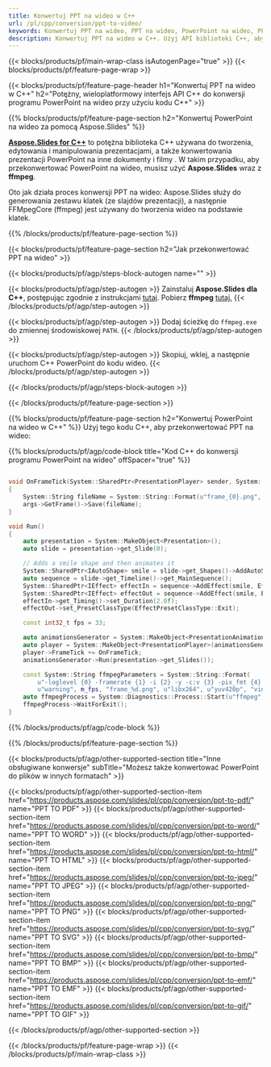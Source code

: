 ```yaml
---
title: Konwertuj PPT na wideo w C++
url: /pl/cpp/conversion/ppt-to-video/
keywords: Konwertuj PPT na wideo, PPT na wideo, PowerPoint na wideo, PPT na MP4, C++ API, C++ Library
description: Konwertuj PPT na wideo w C++. Użyj API biblioteki C++, aby przekonwertować PowerPoint na wideo
---
```


{{< blocks/products/pf/main-wrap-class isAutogenPage="true" >}}
{{< blocks/products/pf/feature-page-wrap >}}

{{< blocks/products/pf/feature-page-header h1="Konwertuj PPT na wideo w C++" h2="Potężny, wieloplatformowy interfejs API C++ do konwersji programu PowerPoint na wideo przy użyciu kodu C++" >}}

{{% blocks/products/pf/feature-page-section h2="Konwertuj PowerPoint na wideo za pomocą Aspose.Slides" %}}

[**Aspose.Slides for C++**](https://products.aspose.com/slides/pl/cpp/) to potężna biblioteka C++ używana do tworzenia, edytowania i manipulowania prezentacjami, a także konwertowania prezentacji PowerPoint na inne dokumenty i filmy . W takim przypadku, aby przekonwertować PowerPoint na wideo, musisz użyć **Aspose.Slides** wraz z **ffmpeg**.

Oto jak działa proces konwersji PPT na wideo: Aspose.Slides służy do generowania zestawu klatek (ze slajdów prezentacji), a następnie FFMpegCore (ffmpeg) jest używany do tworzenia wideo na podstawie klatek.

{{% /blocks/products/pf/feature-page-section %}}

{{< blocks/products/pf/feature-page-section  h2="Jak przekonwertować PPT na wideo" >}}

{{< blocks/products/pf/agp/steps-block-autogen name="" >}}

{{< blocks/products/pf/agp/step-autogen >}}
Zainstaluj **Aspose.Slides dla C++**, postępując zgodnie z instrukcjami [tutaj](https://docs.aspose.com/slides/cpp/installation/). Pobierz **ffmpeg** [tutaj.](https://ffmpeg.org/download.html)
{{< /blocks/products/pf/agp/step-autogen >}}

{{< blocks/products/pf/agp/step-autogen >}}
Dodaj ścieżkę do `ffmpeg.exe` do zmiennej środowiskowej `PATH`.
{{< /blocks/products/pf/agp/step-autogen >}}

{{< blocks/products/pf/agp/step-autogen >}}
Skopiuj, wklej, a następnie uruchom C++ PowerPoint do kodu wideo.
{{< /blocks/products/pf/agp/step-autogen >}}

{{< /blocks/products/pf/agp/steps-block-autogen >}}

{{< /blocks/products/pf/feature-page-section >}}

{{% blocks/products/pf/feature-page-section  h2="Konwertuj PowerPoint na wideo w C++" %}}
Użyj tego kodu C++, aby przekonwertować PPT na wideo:

{{% blocks/products/pf/agp/code-block title="Kod C++ do konwersji programu PowerPoint na wideo" offSpacer="true" %}}
```c++

void OnFrameTick(System::SharedPtr<PresentationPlayer> sender, System::SharedPtr<FrameTickEventArgs> args)
{
    System::String fileName = System::String::Format(u"frame_{0}.png", sender->get_FrameIndex());
    args->GetFrame()->Save(fileName);
}

void Run()
{
    auto presentation = System::MakeObject<Presentation>();
    auto slide = presentation->get_Slide(0);

    // Adds a smile shape and then animates it
    System::SharedPtr<IAutoShape> smile = slide->get_Shapes()->AddAutoShape(ShapeType::SmileyFace, 110.0f, 20.0f, 500.0f, 500.0f);
    auto sequence = slide->get_Timeline()->get_MainSequence();
    System::SharedPtr<IEffect> effectIn = sequence->AddEffect(smile, EffectType::Fly, EffectSubtype::TopLeft, EffectTriggerType::AfterPrevious);
    System::SharedPtr<IEffect> effectOut = sequence->AddEffect(smile, EffectType::Fly, EffectSubtype::BottomRight, EffectTriggerType::AfterPrevious);
    effectIn->get_Timing()->set_Duration(2.0f);
    effectOut->set_PresetClassType(EffectPresetClassType::Exit);

    const int32_t fps = 33;

    auto animationsGenerator = System::MakeObject<PresentationAnimationsGenerator>(presentation);
    auto player = System::MakeObject<PresentationPlayer>(animationsGenerator, fps);
    player->FrameTick += OnFrameTick;
    animationsGenerator->Run(presentation->get_Slides());

    const System::String ffmpegParameters = System::String::Format(
        u"-loglevel {0} -framerate {1} -i {2} -y -c:v {3} -pix_fmt {4} {5}",
        u"warning", m_fps, "frame_%d.png", u"libx264", u"yuv420p", "video.mp4");
    auto ffmpegProcess = System::Diagnostics::Process::Start(u"ffmpeg", ffmpegParameters);
    ffmpegProcess->WaitForExit();
}
```
{{% /blocks/products/pf/agp/code-block %}}

{{% /blocks/products/pf/feature-page-section %}}

{{< blocks/products/pf/agp/other-supported-section title="Inne obsługiwane konwersje" subTitle="Możesz także konwertować PowerPoint do plików w innych formatach" >}}

{{< blocks/products/pf/agp/other-supported-section-item href="https://products.aspose.com/slides/pl/cpp/conversion/ppt-to-pdf/" name="PPT TO PDF" >}}
{{< blocks/products/pf/agp/other-supported-section-item href="https://products.aspose.com/slides/pl/cpp/conversion/ppt-to-word/" name="PPT TO WORD" >}}
{{< blocks/products/pf/agp/other-supported-section-item href="https://products.aspose.com/slides/pl/cpp/conversion/ppt-to-html/" name="PPT TO HTML" >}}
{{< blocks/products/pf/agp/other-supported-section-item href="https://products.aspose.com/slides/pl/cpp/conversion/ppt-to-jpeg/" name="PPT TO JPEG" >}}
{{< blocks/products/pf/agp/other-supported-section-item href="https://products.aspose.com/slides/pl/cpp/conversion/ppt-to-png/" name="PPT TO PNG" >}}
{{< blocks/products/pf/agp/other-supported-section-item href="https://products.aspose.com/slides/pl/cpp/conversion/ppt-to-svg/" name="PPT TO SVG" >}}
{{< blocks/products/pf/agp/other-supported-section-item href="https://products.aspose.com/slides/pl/cpp/conversion/ppt-to-bmp/" name="PPT TO BMP" >}}
{{< blocks/products/pf/agp/other-supported-section-item href="https://products.aspose.com/slides/pl/cpp/conversion/ppt-to-emf/" name="PPT TO EMF" >}}
{{< blocks/products/pf/agp/other-supported-section-item href="https://products.aspose.com/slides/pl/cpp/conversion/ppt-to-gif/" name="PPT TO GIF" >}}

{{< /blocks/products/pf/agp/other-supported-section >}}

{{< /blocks/products/pf/feature-page-wrap >}}
{{< /blocks/products/pf/main-wrap-class >}}